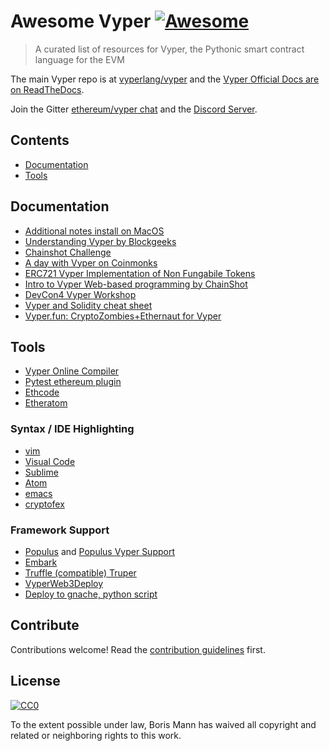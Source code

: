 # Awesome Vyper [![Awesome](https://awesome.re/badge.svg)](https://awesome.re)

> A curated list of resources for Vyper, the Pythonic smart contract language for the EVM

The main Vyper repo is at [vyperlang/vyper](https://github.com/vyperlang/vyper) and the [Vyper Official Docs are on ReadTheDocs](https://vyper.readthedocs.io/).

Join the Gitter [ethereum/vyper chat](https://gitter.im/ethereum/vyper) and the [Discord Server](https://discord.com/invite/6tw7PTM7C2).


## Contents

- [Documentation](#documentation)
- [Tools](#tools)


## Documentation

- [Additional notes install on MacOS](https://www.codementor.io/mandarvaze/how-to-install-vyper-using-pyenv-and-virtualenv-on-macos-jz2ghksd4)
- [Understanding Vyper by Blockgeeks](https://blockgeeks.com/guides/understanding-vyper/)
- [Chainshot Challenge](https://www.chainshot.com/challenges/5bbe29521cf3723ee7b20a95)
- [A day with Vyper on Coinmonks](https://medium.com/coinmonks/a-day-with-vyper-6a0a5861f24a)
- [ERC721 Vyper Implementation of Non Fungabile Tokens](https://github.com/maurelian/erc721-vyper)
- [Intro to Vyper Web-based programming by ChainShot](https://www.chainshot.com/lessons/5bb2c8ded9f99705a60c62d3/)
- [DevCon4 Vyper Workshop](https://github.com/jacqueswww/devcon4-workshop)
- [Vyper and Solidity cheat sheet](https://reference.auditless.com/cheatsheet)
- [Vyper.fun: CryptoZombies+Ethernaut for Vyper](https://vyper.fun/)

## Tools

- [Vyper Online Compiler](https://vyper.online/)
- [Pytest ethereum plugin](https://github.com/fubuloubu/pytest-ethereum)
- [Ethcode](https://marketplace.visualstudio.com/items?itemName=quantanetwork.ethcode)
- [Etheratom](https://atom.io/packages/etheratom)

### Syntax / IDE Highlighting

- [vim](https://github.com/jacqueswww/vim-vyper)
- [Visual Code](https://github.com/p-/vscode-vyper)
- [Sublime](https://github.com/jacqueswww/sublime-vyper)
- [Atom](https://github.com/wschwab/language-vyper)
- [emacs](https://github.com/ralexstokes/vyper-mode)
- [cryptofex](https://cryptofex.io/download/)

### Framework Support

- [Populus](https://github.com/ethereum/populus) and [Populus Vyper Support](http://populus.readthedocs.io/en/latest/viper_support.html)
- [Embark](https://embark.status.im/)
- [Truffle (compatible) Truper](https://www.npmjs.com/package/truper)
- [VyperWeb3Deploy](https://github.com/gakonst/VyperWeb3Deploy)
- [Deploy to gnache, python script](https://github.com/ltfschoen/vyper-test/blob/master/scripts/main.py)

## Contribute

Contributions welcome! Read the [contribution guidelines](contributing.md) first.

## License

[![CC0](http://mirrors.creativecommons.org/presskit/buttons/88x31/svg/cc-zero.svg)](http://creativecommons.org/publicdomain/zero/1.0)

To the extent possible under law, Boris Mann has waived all copyright and
related or neighboring rights to this work.

